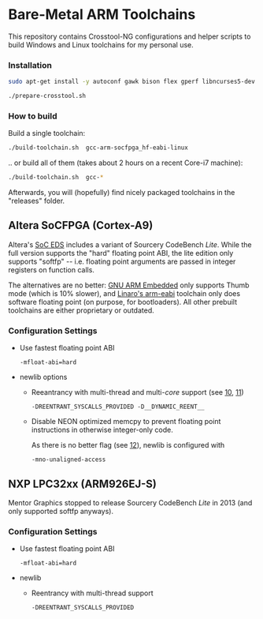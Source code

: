 # Bare-Metal ARM Toolchains

This repository contains Crosstool-NG configurations and helper scripts to
build Windows and Linux toolchains for my personal use.

### Installation

```bash
sudo apt-get install -y autoconf gawk bison flex gperf libncurses5-dev texinfo help2man mingw-w64

./prepare-crosstool.sh
```

### How to build

Build a single toolchain:

```bash
./build-toolchain.sh  gcc-arm-socfpga_hf-eabi-linux
```

.. or build all of them (takes about 2 hours on a recent Core-i7 machine):

```bash
./build-toolchain.sh  gcc-*
```

Afterwards, you will (hopefully) find nicely packaged toolchains in the
"releases" folder.

## Altera SoCFPGA (Cortex-A9)

Altera's [SoC EDS][1] includes a variant of Sourcery CodeBench _Lite_.
While the full version supports the "hard" floating point ABI, the lite
edition only supports "softfp" -- i.e. floating point arguments are
passed in integer registers on function calls.

The alternatives are no better: [GNU ARM Embedded][2] only supports
Thumb mode (which is 10% slower), and [Linaro's arm-eabi][3] toolchain
only does software floating point (on purpose, for bootloaders).
All other prebuilt toolchains are either proprietary or outdated.

[1]: https://dl.altera.com/soceds/
[2]: https://developer.arm.com/open-source/gnu-toolchain/gnu-rm
[3]: https://www.linaro.org/downloads/

### Configuration Settings

* Use fastest floating point ABI

    ```-mfloat-abi=hard```

* newlib options

  * Reeantrancy with multi-thread and multi-_core_ support (see [10], [11]) 

    ```-DREENTRANT_SYSCALLS_PROVIDED -D__DYNAMIC_REENT__```

  * Disable NEON optimized memcpy to prevent floating point
    instructions in otherwise integer-only code.

    As there is no better flag (see [12]), newlib is configured with

    ```-mno-unaligned-access```

[10]: http://code-time.com/newlib.html
[11]: http://code-time.com/pdf/mAbassi%20Port%20-%20SMP%20ARM%20Cortex%20A9%20-%20DS5%20(GCC).pdf
[12]: https://github.com/mirror/newlib-cygwin/blob/master/newlib/libc/machine/arm/aeabi_memcpy-armv7a.S#L32 


## NXP LPC32xx (ARM926EJ-S)

Mentor Graphics stopped to release Sourcery CodeBench _Lite_ in 2013
(and only supported softfp anyways).

### Configuration Settings

* Use fastest floating point ABI

    ```-mfloat-abi=hard```

* newlib

  * Reentrancy with multi-thread support

    ```-DREENTRANT_SYSCALLS_PROVIDED```

